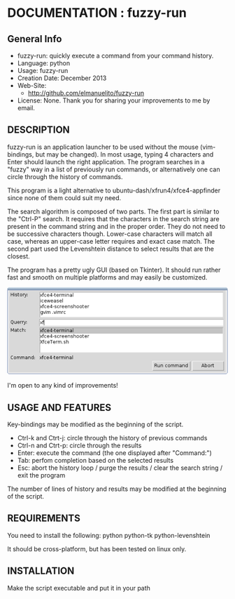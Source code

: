 # DOCUMENTATION : fuzzy-run

## General Info

* fuzzy-run: quickly execute a command from your command history.
* Language: python
* Usage: fuzzy-run
* Creation Date: December 2013
* Web-Site: 
    - http://github.com/elmanuelito/fuzzy-run
* License: None. Thank you for sharing your improvements to me by email.


## DESCRIPTION

fuzzy-run is an application launcher to be used without the mouse (vim-bindings, but may be changed). In most usage, typing 4 characters and Enter should launch the right application. 
The program searches in a "fuzzy" way in a list of previously run commands, or alternatively one can circle through the history of commands.

This program is a light alternative to ubuntu-dash/xfrun4/xfce4-appfinder since none of them could suit my need.

The search algorithm is composed of two parts. The first part is similar to the "Ctrl-P" search. It requires that the characters in the search string are present in the command string and in the proper order. They do not need to be successive characters though. Lower-case characters will match all case, whereas an upper-case letter requires and exact case match. The second part used the Levenshtein distance to select results that are the closest.  

The program has a pretty ugly GUI (based on Tkinter). It should run rather fast and smooth on multiple platforms and may easily be customized. 

![fuzzy-run GUI](ScreenshotFuzzyRun.png "The ugly fuzzy-run GUI")

I'm open to any kind of improvements!

## USAGE AND FEATURES
Key-bindings may be modified as the beginning of the script.
* Ctrl-k and Ctrt-j: circle through the history of previous commands
* Ctrl-n and Ctrt-p: circle through the results
* Enter: execute the command (the one displayed after "Command:")
* Tab: perfom completion based on the selected results
* Esc: abort the history loop / purge the results / clear the search string / exit the program

The number of lines of history and results may be modified at the beginning of the script.

## REQUIREMENTS
You need to install the following:
    python
    python-tk
    python-levenshtein

It should be cross-platform, but has been tested on linux only.

## INSTALLATION
Make the script executable and put it in your path





